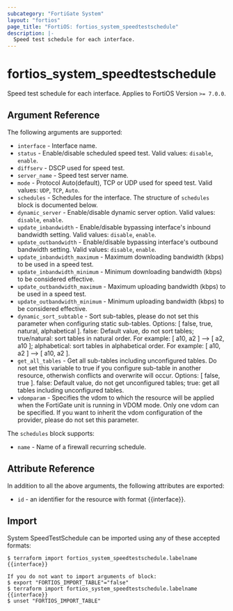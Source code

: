 ```yaml
---
subcategory: "FortiGate System"
layout: "fortios"
page_title: "FortiOS: fortios_system_speedtestschedule"
description: |-
  Speed test schedule for each interface.
---
```


# fortios_system_speedtestschedule
Speed test schedule for each interface. Applies to FortiOS Version `>= 7.0.0`.

## Argument Reference

The following arguments are supported:

* `interface` - Interface name.
* `status` - Enable/disable scheduled speed test. Valid values: `disable`, `enable`.
* `diffserv` - DSCP used for speed test.
* `server_name` - Speed test server name.
* `mode` - Protocol Auto(default), TCP or UDP used for speed test. Valid values: `UDP`, `TCP`, `Auto`.
* `schedules` - Schedules for the interface. The structure of `schedules` block is documented below.
* `dynamic_server` - Enable/disable dynamic server option. Valid values: `disable`, `enable`.
* `update_inbandwidth` - Enable/disable bypassing interface's inbound bandwidth setting. Valid values: `disable`, `enable`.
* `update_outbandwidth` - Enable/disable bypassing interface's outbound bandwidth setting. Valid values: `disable`, `enable`.
* `update_inbandwidth_maximum` - Maximum downloading bandwidth (kbps) to be used in a speed test.
* `update_inbandwidth_minimum` - Minimum downloading bandwidth (kbps) to be considered effective.
* `update_outbandwidth_maximum` - Maximum uploading bandwidth (kbps) to be used in a speed test.
* `update_outbandwidth_minimum` - Minimum uploading bandwidth (kbps) to be considered effective.
* `dynamic_sort_subtable` - Sort sub-tables, please do not set this parameter when configuring static sub-tables. Options: [ false, true, natural, alphabetical ]. false: Default value, do not sort tables; true/natural: sort tables in natural order. For example: [ a10, a2 ] --> [ a2, a10 ]; alphabetical: sort tables in alphabetical order. For example: [ a10, a2 ] --> [ a10, a2 ].
* `get_all_tables` - Get all sub-tables including unconfigured tables. Do not set this variable to true if you configure sub-table in another resource, otherwish conflicts and overwrite will occur. Options: [ false, true ]. false: Default value, do not get unconfigured tables; true: get all tables including unconfigured tables. 
* `vdomparam` - Specifies the vdom to which the resource will be applied when the FortiGate unit is running in VDOM mode. Only one vdom can be specified. If you want to inherit the vdom configuration of the provider, please do not set this parameter.

The `schedules` block supports:

* `name` - Name of a firewall recurring schedule.


## Attribute Reference

In addition to all the above arguments, the following attributes are exported:
* `id` - an identifier for the resource with format {{interface}}.

## Import

System SpeedTestSchedule can be imported using any of these accepted formats:
```
$ terraform import fortios_system_speedtestschedule.labelname {{interface}}

If you do not want to import arguments of block:
$ export "FORTIOS_IMPORT_TABLE"="false"
$ terraform import fortios_system_speedtestschedule.labelname {{interface}}
$ unset "FORTIOS_IMPORT_TABLE"
```

